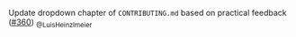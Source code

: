 Update dropdown chapter of `CONTRIBUTING.md` based on practical feedback ([#360](https://github.com/theislab/single-cell-best-practices/pull/360)) <sub>@LuisHeinzlmeier</sub>
